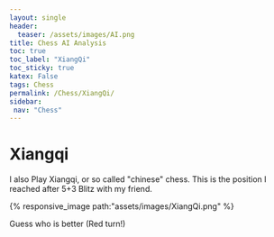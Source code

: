 ```yaml
---
layout: single
header:
  teaser: /assets/images/AI.png
title: Chess AI Analysis 
toc: true
toc_label: "XiangQi"
toc_sticky: true
katex: False
tags: Chess
permalink: /Chess/XiangQi/  
sidebar:
 nav: "Chess"
---
```


# Xiangqi

I also Play Xiangqi, or so called "chinese" chess. This is the position I reached after  5+3 Blitz with my friend.

{% responsive_image path:"assets/images/XiangQi.png" %}

Guess who is better (Red turn!)